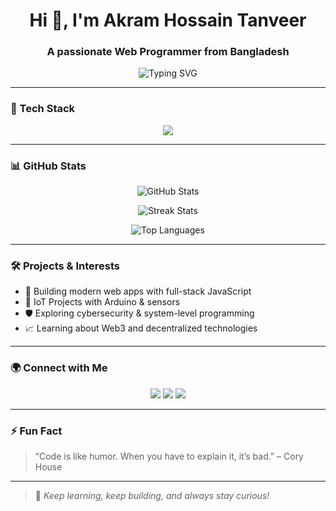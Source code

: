 <!-- Profile Header -->
<h1 align="center">Hi 👋, I'm Akram Hossain Tanveer</h1>
<h3 align="center">A passionate Web Programmer from Bangladesh</h3>

<p align="center">
  <img src="https://readme-typing-svg.demolab.com?font=Fira+Code&size=20&pause=1000&center=true&vCenter=true&width=500&lines=Web+Developer+%7C+Programmer+%7C+Tech+Entrepreneur;C%2FC%2B%2B%2FJava%2FTypeScript%2FPHP+%7C+MySQL%2FPrisma%2FArduino" alt="Typing SVG" />
</p>

---

### 🔧 Tech Stack

<p align="center">
  <img src="https://skillicons.dev/icons?i=html,css,js,ts,php,mysql,java,cpp,github,arduino,react,nodejs,express,nextjs,prisma" />
</p>

---

### 📊 GitHub Stats

<p align="center">
  <img src="https://github-readme-stats.vercel.app/api?username=ImTanveer&show_icons=true&theme=radical" alt="GitHub Stats" />
</p>

<p align="center">
  <img src="https://github-readme-streak-stats.herokuapp.com?user=ImTanveer&theme=radical&hide_border=true" alt="Streak Stats" />
</p>

<p align="center">
  <img src="https://github-readme-stats.vercel.app/api/top-langs/?username=ImTanveer&layout=compact&theme=radical" alt="Top Languages" />
</p>

---

### 🛠️ Projects & Interests

- 🚀 Building modern web apps with full-stack JavaScript
- 🤖 IoT Projects with Arduino & sensors
- 🛡️ Exploring cybersecurity & system-level programming
- 📈 Learning about Web3 and decentralized technologies

---

### 🌍 Connect with Me

<p align="center">
  <a href="https://linkedin.com/in/your-profile"><img src="https://img.shields.io/badge/-LinkedIn-blue?style=flat-square&logo=linkedin" /></a>
  <a href="mailto:your@email.com"><img src="https://img.shields.io/badge/-Email-c14438?style=flat-square&logo=gmail&logoColor=white" /></a>
  <a href="https://github.com/your-username"><img src="https://img.shields.io/badge/-GitHub-black?style=flat-square&logo=github" /></a>
</p>

---

### ⚡ Fun Fact

> “Code is like humor. When you have to explain it, it’s bad.” – Cory House

---

> 🧠 *Keep learning, keep building, and always stay curious!*
